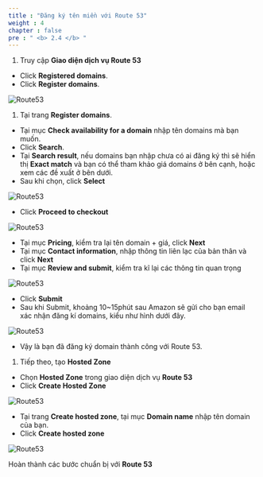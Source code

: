 ```yaml
---
title : "Đăng ký tên miền với Route 53"
weight : 4
chapter : false
pre : " <b> 2.4 </b> "
---
```


1. Truy cập **Giao diện dịch vụ Route 53**
  + Click **Registered domains**.
  + Click **Register domains**.
  
![Route53](/images/1.intro/Route53.png)

1. Tại trang **Register domains**.
 + Tại mục  **Check availability for a domain** nhập tên domains mà bạn muốn.
 + Click **Search**.
 + Tại **Search result**, nếu domains bạn nhập chưa có ai đăng ký thì sẽ hiển thị **Exact match** và bạn có thể tham khảo giá domains ở bên cạnh, hoặc xem các đề xuất ở bên dưới.
 + Sau khi chọn, click **Select**
 
![Route53](/images/1.intro/RegisterDomain.png)

 + Click **Proceed to checkout**

![Route53](/images/1.intro/SelectDomains.png)

 + Tại mục **Pricing**, kiểm tra lại tên domain + giá, click **Next**
 + Tại mục **Contact information**, nhập thông tin liên lạc của bản thân và click **Next**
 + Tại mục **Review and submit**, kiểm tra kĩ lại các thông tin quan trọng

![Route53](/images/1.intro/BeforeSubmit.png)

 + Click **Submit**
 + Sau khi Submit, khoảng 10~15phút sau Amazon sẽ gửi cho bạn email xác nhận đăng kí domains, kiểu như hình dưới đây.

![Route53](/images/1.intro/VerifyDomains.png)

 + Vậy là bạn đã đăng ký domain thành công với Route 53.

1. Tiếp theo, tạo **Hosted Zone**
 + Chọn **Hosted Zone** trong giao diện dịch vụ **Route 53**
 + Click **Create Hosted Zone**

![Route53](/images/1.intro/HostedZone.png)

 + Tại trang **Create hosted zone**, tại mục **Domain name** nhập tên domain của bạn.
 + Click **Create hosted zone**

![Route53](/images/1.intro/CreateHostedZone.png)

Hoàn thành các bước chuẩn bị với **Route 53**